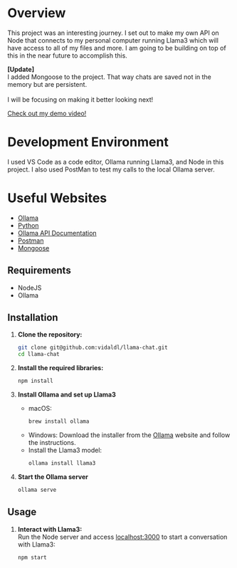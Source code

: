 # Overview
 This project was an interesting journey. I set out to make my own API on Node that connects to my personal computer running Llama3 which will have access to all of my files and more. I am going to be building on top of this in the near future to accomplish this.

 **[Update]** \
 I added Mongoose to the project. That way chats are saved not in the memory but are persistent. 
 \
 \
 I will be focusing on making it better looking next!
 
 

[Check out my demo video!](https://youtu.be/2X6Kk8yyPNA)

# Development Environment

I used VS Code as a code editor, Ollama running Llama3, and Node in this project. I also used PostMan to test my calls to the local Ollama server.

# Useful Websites

* [Ollama](https://ollama.com/)
* [Python](https://www.w3schools.com/typescript/)
* [Ollama API Documentation](https://github.com/ollama/ollama/blob/main/docs/api.md#generate-a-completion)
* [Postman](https://www.postman.com/)
* [Mongoose](https://mongoosejs.com/docs/)


## Requirements

- NodeJS
- Ollama


## Installation

1. **Clone the repository:**
   ```bash
   git clone git@github.com:vidaldl/llama-chat.git
   cd llama-chat
   ```

2. **Install the required libraries:**
   ```bash
   npm install
   ```

3. **Install Ollama and set up Llama3**
    - macOS:
        ```bash
        brew install ollama
        ```
    - Windows:
        Download the installer from the [Ollama](https://ollama.com/) website and follow the instructions.
    - Install the Llama3 model:
        ```bash
        ollama install llama3
        ```

4. **Start the Ollama server**
   ```bash
   ollama serve
   ```

## Usage
1. **Interact with Llama3:** \
    Run the Node server and access [localhost:3000](http://localhost:3000/) to start a conversation with Llama3:
    ```bash
   npm start
   ```

